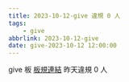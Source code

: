 ```yaml
---
title: 2023-10-12-give 違規 0 人
tags:
    - give
abbrlink: 2023-10-12-give
date: give-2023-10-12 12:00:00
---
```

give 板 [板規連結](https://www.ptt.cc/bbs/give/M.1612495900.A.C32.html)
昨天違規 0 人
